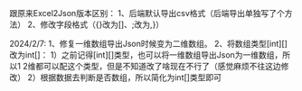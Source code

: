 跟原来Excel2Json版本区别：
1、后端默认导出csv格式（后端导出单独写了个方法）
2、修改字段格式（{}改为[]、;改为,}）


2024/2/7:
1、修复一维数组导出Json时候变为二维数组。
2、将数组类型[int][]改为int[]：
    1）之前记得[int][]类型，也可以将一维数组导出Json为一维数组，所以1 2维都可以配这个类型，但是不知道改了啥现在不行了（感觉麻烦不往这边修改）
    2）根据数据去判断是否数组，所以简化为int[]类型即可
